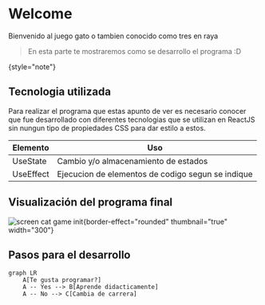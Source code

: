 # Welcome
Bienvenido al juego gato o tambien conocido como tres en raya

>En esta parte te mostraremos como se desarrollo el programa :D

{style="note"}

## Tecnologia utilizada
Para realizar el programa que estas apunto de ver es necesario conocer que fue desarrollado con 
diferentes tecnologias que se utilizan en ReactJS sin nungun tipo de propiedades CSS para
dar estilo a estos.

| Elemento  | Uso                                               |
|-----------|---------------------------------------------------|
| UseState  | Cambio  y/o almacenamiento de estados             |
| UseEffect | Ejecucion de elementos de codigo segun se indique |


## Visualización del programa final

![screen cat game init](init_cat.png){border-effect="rounded" thumbnail="true" width="300"}

## Pasos para el desarrollo

```mermaid
graph LR
    A[Te gusta programar?]
    A -- Yes --> B[Aprende didacticamente]
    A -- No --> C[Cambia de carrera]
```